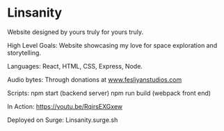 # Linsanity
Website designed by yours truly for yours truly.

High Level Goals:
Website showcasing my love for space exploration and storytelling.

Languages:
React, HTML, CSS, Express, Node.

Audio bytes:
Through donations at www.fesliyanstudios.com

Scripts:
npm start (backend server)
npm run build (webpack front end)

In Action: 
https://youtu.be/RqirsEXGxew

Deployed on Surge:
Linsanity.surge.sh
